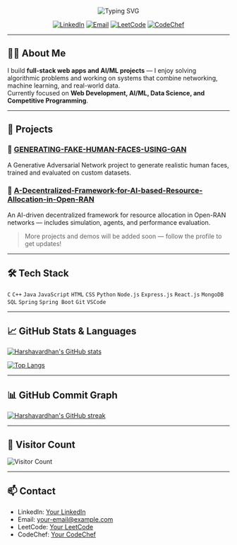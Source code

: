 <p align="center">
  <img src="https://readme-typing-svg.herokuapp.com?font=Fira+Code&size=28&pause=1000&color=FFD700&width=900&lines=Hi,+I'm+Harshavardhan+Kosana!;Full+Stack+Developer+%7C+AI+Enthusiast+%7C+DSA+Geek;I+build+web+apps+and+AI+projects;Passionate+about+Problem+Solving+%26+Learning" alt="Typing SVG"/>
</p>

<p align="center">
  <a href="https://linkedin.com/in/your-linkedin"><img src="https://img.shields.io/badge/LinkedIn-Connect-blue?style=flat&logo=linkedin" alt="LinkedIn"></a>
  <a href="mailto:your-email@example.com"><img src="https://img.shields.io/badge/Email-hello%40example.com-red?style=flat&logo=gmail" alt="Email"></a>
  <a href="https://leetcode.com/yourusername"><img src="https://img.shields.io/badge/LeetCode-Profile-orange?style=flat&logo=leetcode" alt="LeetCode"></a>
  <a href="https://www.codechef.com/users/yourusername"><img src="https://img.shields.io/badge/CodeChef-Profile-ff69b4?style=flat&logo=codechef" alt="CodeChef"></a>
</p>

---

## 👨‍💻 About Me
I build **full-stack web apps and AI/ML projects** — I enjoy solving algorithmic problems and working on systems that combine networking, machine learning, and real-world data.  
Currently focused on **Web Development, AI/ML, Data Science, and Competitive Programming**.

---

## 🚀 Projects

### 🔹 [GENERATING-FAKE-HUMAN-FACES-USING-GAN](https://github.com/kosanaharshavardhan/GENERATING-FAKE-HUMAN-FACES-USING-GAN)
A Generative Adversarial Network project to generate realistic human faces, trained and evaluated on custom datasets.

### 🔹 [A-Decentralized-Framework-for-AI-based-Resource-Allocation-in-Open-RAN](https://github.com/kosanaharshavardhan/A-Decentralized-Framework-for-AI-based-Resource-Allocation-in-Open-RAN)
An AI-driven decentralized framework for resource allocation in Open-RAN networks — includes simulation, agents, and performance evaluation.

> More projects and demos will be added soon — follow the profile to get updates!

---

## 🛠️ Tech Stack
`C` `C++` `Java` `JavaScript` `HTML` `CSS` `Python` `Node.js` `Express.js` `React.js` `MongoDB` `SQL` `Spring` `Spring Boot` `Git` `VSCode`

---

## 📈 GitHub Stats & Languages

[![Harshavardhan's GitHub stats](https://github-readme-stats.vercel.app/api?username=kosanaharshavardhan&show_icons=true&theme=dark&count_private=true)](https://github.com/kosanaharshavardhan)

[![Top Langs](https://github-readme-stats.vercel.app/api/top-langs/?username=kosanaharshavardhan&layout=compact&theme=dark)](https://github.com/kosanaharshavardhan)

---

## 📊 GitHub Commit Graph
[![Harshavardhan's GitHub streak](https://github-readme-activity-graph.cyclic.app/graph?username=kosanaharshavardhan&theme=react-dark&hide_border=true)](https://github.com/kosanaharshavardhan)

---

## 👀 Visitor Count
![Visitor Count](https://komarev.com/ghpvc/?username=kosanaharshavardhan)

---

## 📫 Contact
- LinkedIn: [Your LinkedIn](https://linkedin.com/in/your-linkedin)  
- Email: your-email@example.com  
- LeetCode: [Your LeetCode](https://leetcode.com/yourusername)  
- CodeChef: [Your CodeChef](https://www.codechef.com/users/yourusername)

